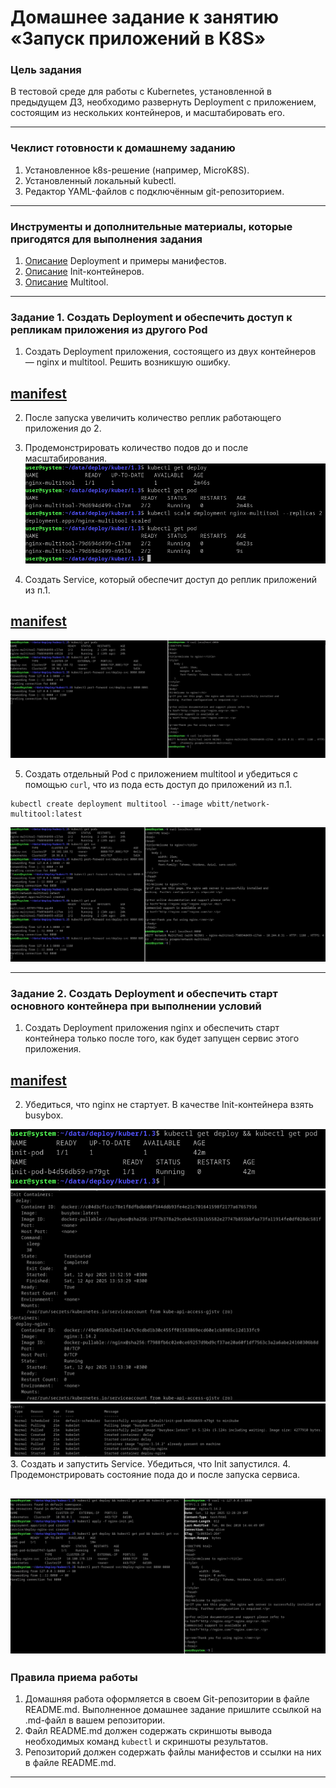 # Домашнее задание к занятию «Запуск приложений в K8S»

### Цель задания

В тестовой среде для работы с Kubernetes, установленной в предыдущем ДЗ, необходимо развернуть Deployment с приложением, состоящим из нескольких контейнеров, и масштабировать его.

------

### Чеклист готовности к домашнему заданию

1. Установленное k8s-решение (например, MicroK8S).
2. Установленный локальный kubectl.
3. Редактор YAML-файлов с подключённым git-репозиторием.

------

### Инструменты и дополнительные материалы, которые пригодятся для выполнения задания

1. [Описание](https://kubernetes.io/docs/concepts/workloads/controllers/deployment/) Deployment и примеры манифестов.
2. [Описание](https://kubernetes.io/docs/concepts/workloads/pods/init-containers/) Init-контейнеров.
3. [Описание](https://github.com/wbitt/Network-MultiTool) Multitool.

------

### Задание 1. Создать Deployment и обеспечить доступ к репликам приложения из другого Pod

1. Создать Deployment приложения, состоящего из двух контейнеров — nginx и multitool. Решить возникшую ошибку.

## [manifest](https://github.com/rbudarin/kuber-homeworks/blob/main/1.3/config/deploy-nginx.yml)
2. После запуска увеличить количество реплик работающего приложения до 2.
3. Продемонстрировать количество подов до и после масштабирования.
![kuber03.01.png](https://github.com/rbudarin/kuber-homeworks/blob/main/1.3/screen/kuber03.01.png)

4. Создать Service, который обеспечит доступ до реплик приложений из п.1.

## [manifest](https://github.com/rbudarin/kuber-homeworks/blob/main/1.3/config/nginx-multitool-svc.yml)
![kuber03.02.png](https://github.com/rbudarin/kuber-homeworks/blob/main/1.3/screen/kuber03.02.png)

5. Создать отдельный Pod с приложением multitool и убедиться с помощью `curl`, что из пода есть доступ до приложений из п.1.
```
kubectl create deployment multitool --image wbitt/network-multitool:latest
```
![kuber03.03.png](https://github.com/rbudarin/kuber-homeworks/blob/main/1.3/screen/kuber03.03.png)

------

### Задание 2. Создать Deployment и обеспечить старт основного контейнера при выполнении условий

1. Создать Deployment приложения nginx и обеспечить старт контейнера только после того, как будет запущен сервис этого приложения.

## [manifest](https://github.com/rbudarin/kuber-homeworks/blob/main/1.3/config/nginx-init.yml)
2. Убедиться, что nginx не стартует. В качестве Init-контейнера взять busybox.

![kuber03.04.png](https://github.com/rbudarin/kuber-homeworks/blob/main/1.3/screen/kuber03.04.png)
![kuber03.05.png](https://github.com/rbudarin/kuber-homeworks/blob/main/1.3/screen/kuber03.05.png)
![kuber03.06.png](https://github.com/rbudarin/kuber-homeworks/blob/main/1.3/screen/kuber03.06.png)
3. Создать и запустить Service. Убедиться, что Init запустился.
4. Продемонстрировать состояние пода до и после запуска сервиса.

![kuber03.07.png](https://github.com/rbudarin/kuber-homeworks/blob/main/1.3/screen/kuber03.07.png)
------

### Правила приема работы

1. Домашняя работа оформляется в своем Git-репозитории в файле README.md. Выполненное домашнее задание пришлите ссылкой на .md-файл в вашем репозитории.
2. Файл README.md должен содержать скриншоты вывода необходимых команд `kubectl` и скриншоты результатов.
3. Репозиторий должен содержать файлы манифестов и ссылки на них в файле README.md.

------
